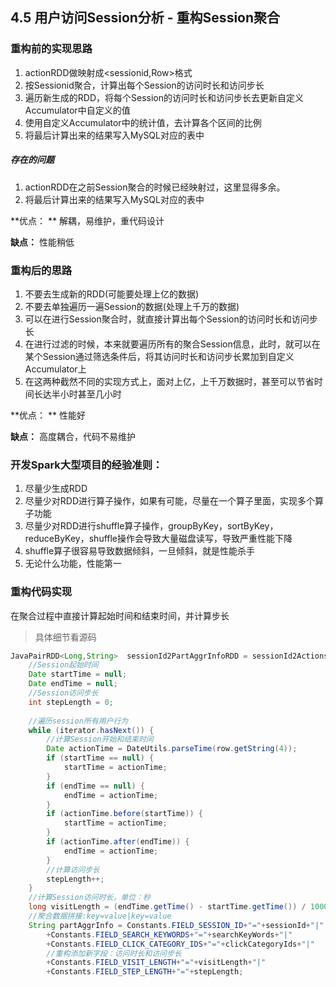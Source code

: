 ## 4.5 用户访问Session分析 - 重构Session聚合

### 重构前的实现思路

  1. actionRDD做映射成<sessionid,Row>格式
  2. 按Sessionid聚合，计算出每个Session的访问时长和访问步长
 3. 遍历新生成的RDD，将每个Session的访问时长和访问步长去更新自定义Accumulator中自定义的值
 4. 使用自定义Accumulator中的统计值，去计算各个区间的比例
 5. 将最后计算出来的结果写入MySQL对应的表中

##### 存在的问题

1. actionRDD在之前Session聚合的时候已经映射过，这里显得多余。
2. 将最后计算出来的结果写入MySQL对应的表中

**优点： ** 解耦，易维护，重代码设计

**缺点：** 性能稍低

### 重构后的思路

1. 不要去生成新的RDD(可能要处理上亿的数据)
2. 不要去单独遍历一遍Session的数据(处理上千万的数据)
3. 可以在进行Session聚合时，就直接计算出每个Session的访问时长和访问步长
4. 在进行过滤的时候，本来就要遍历所有的聚合Session信息，此时，就可以在某个Session通过筛选条件后，将其访问时长和访问步长累加到自定义Accumulator上
5. 在这两种截然不同的实现方式上，面对上亿，上千万数据时，甚至可以节省时间长达半小时甚至几小时

**优点： ** 性能好

**缺点：** 高度耦合，代码不易维护

### 开发Spark大型项目的经验准则：

1. 尽量少生成RDD
2. 尽量少对RDD进行算子操作，如果有可能，尽量在一个算子里面，实现多个算子功能
3. 尽量少对RDD进行shuffle算子操作，groupByKey，sortByKey，reduceByKey，shuffle操作会导致大量磁盘读写，导致严重性能下降
4. shuffle算子很容易导致数据倾斜，一旦倾斜，就是性能杀手
5. 无论什么功能，性能第一  

### 重构代码实现

在聚合过程中直接计算起始时间和结束时间，并计算步长

> 具体细节看源码

````java
JavaPairRDD<Long,String>  sessionId2PartAggrInfoRDD = sessionId2ActionsRDD.mapToPair(t -> {
    //Session起始时间
    Date startTime = null;
    Date endTime = null;
    //Session访问步长
    int stepLength = 0;
    
    //遍历session所有用户行为
    while (iterator.hasNext()) {
        //计算Session开始和结束时间
        Date actionTime = DateUtils.parseTime(row.getString(4));
        if (startTime == null) {
            startTime = actionTime;
        }
        if (endTime == null) {
            endTime = actionTime;
        }
        if (actionTime.before(startTime)) {
            startTime = actionTime;
        }
        if (actionTime.after(endTime)) {
            endTime = actionTime;
        }
        //计算访问步长
        stepLength++;
    }
    //计算Session访问时长，单位：秒
	long visitLength = (endTime.getTime() - startTime.getTime()) / 1000;
    //聚合数据拼接:key=value|key=value
    String partAggrInfo = Constants.FIELD_SESSION_ID+"="+sessionId+"|"
        +Constants.FIELD_SEARCH_KEYWORDS+"="+searchKeyWords+"|"
        +Constants.FIELD_CLICK_CATEGORY_IDS+"="+clickCategoryIds+"|"
        //重构添加新字段：访问时长和访问步长
        +Constants.FIELD_VISIT_LENGTH+"="+visitLength+"|"
        +Constants.FIELD_STEP_LENGTH+"="+stepLength;
````

